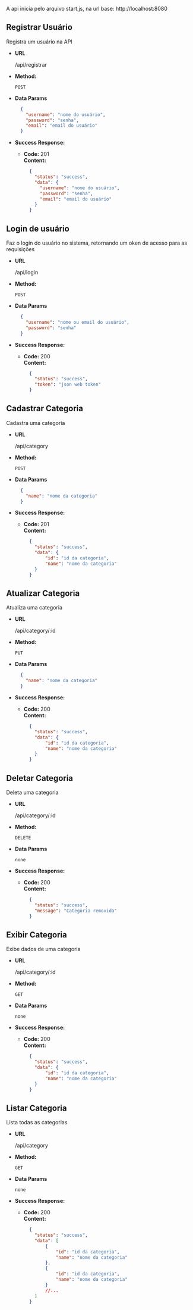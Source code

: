 A api inicia pelo arquivo start.js, na url base: http://localhost:8080


**Registrar Usuário**
----
  Registra um usuário na API

* **URL**

  /api/registrar

* **Method:**
  
  `POST` 

* **Data Params**

  ```json
    {
      "username": "nome do usuário",
      "password": "senha",
      "email": "email do usuário"
    }
  ```

* **Success Response:**
  
  * **Code:** 201 <br />
    **Content:** 
    ```json
      {
        "status": "success",
        "data": {
          "username": "nome do usuário",
          "password": "senha",
          "email": "email do usuário"
        }
      }
    ```
    
**Login de usuário**
----
  Faz o login do usuário no sistema, retornando um oken de acesso para as requisições

* **URL**

  /api/login

* **Method:**
  
  `POST` 

* **Data Params**

  ```json
    {
      "username": "nome ou email do usuário",
      "password": "senha"
    }
  ```

* **Success Response:**
  
  * **Code:** 200 <br />
    **Content:** 
    ```json
      {
        "status": "success",
        "token": "json web token"
      }
    ```

**Cadastrar Categoria**
----
  Cadastra uma categoria

* **URL**

  /api/category

* **Method:**
  
  `POST` 

* **Data Params**

  ```json
    {
      "name": "nome da categoria"
    }
  ```

* **Success Response:**
  
  * **Code:** 201 <br />
    **Content:** 
    ```json
      {
        "status": "success",
        "data": {
            "id": "id da categoria",
            "name": "nome da categoria"
        }
      }
    ```

**Atualizar Categoria**
----
  Atualiza uma categoria

* **URL**

  /api/category/:id

* **Method:**
  
  `PUT` 

* **Data Params**

  ```json
    {
      "name": "nome da categoria"
    }
  ```

* **Success Response:**
  
  * **Code:** 200 <br />
    **Content:** 
    ```json
      {
        "status": "success",
        "data": {
            "id": "id da categoria",
            "name": "nome da categoria"
        }
      }
    ```

**Deletar Categoria**
----
  Deleta uma categoria

* **URL**

  /api/category/:id

* **Method:**
  
  `DELETE` 

* **Data Params**

  `none`

* **Success Response:**
  
  * **Code:** 200 <br />
    **Content:** 
    ```json
      {
        "status": "success",
        "message": "Categoria removida"
      }
    ```

**Exibir Categoria**
----
  Exibe dados de uma categoria

* **URL**

  /api/category/:id

* **Method:**
  
  `GET` 

* **Data Params**

  `none`

* **Success Response:**
  
  * **Code:** 200 <br />
    **Content:** 
    ```json
      {
        "status": "success",
        "data": {
            "id": "id da categoria",
            "name": "nome da categoria"
        }
      }
    ```

**Listar Categoria**
----
  Lista todas as categorias

* **URL**

  /api/category

* **Method:**
  
  `GET` 

* **Data Params**

  `none`

* **Success Response:**
  
  * **Code:** 200 <br />
    **Content:** 
    ```json
      {
        "status": "success",
        "data": [
            {
                "id": "id da categoria",
                "name": "nome da categoria"
            },
            {
                "id": "id da categoria",
                "name": "nome da categoria"
            }
            //...
        ]
      }
    ```
